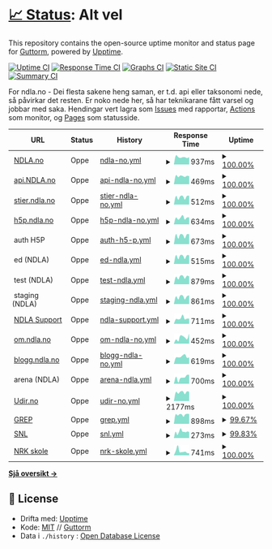 # [📈 Status](https://ghveem.github.io/oppetid/): <!--live status--> **Alt vel**

This repository contains the open-source uptime monitor and status page for [Guttorm](https://ndla.no), powered by [Upptime](https://github.com/upptime/upptime).

[![Uptime CI](https://github.com/ghveem/oppetid/workflows/Uptime%20CI/badge.svg)](https://github.com/ghveem/oppetid/actions?query=workflow%3A%22Uptime+CI%22)
[![Response Time CI](https://github.com/ghveem/oppetid/workflows/Response%20Time%20CI/badge.svg)](https://github.com/ghveem/oppetid/actions?query=workflow%3A%22Response+Time+CI%22)
[![Graphs CI](https://github.com/ghveem/oppetid/workflows/Graphs%20CI/badge.svg)](https://github.com/ghveem/oppetid/actions?query=workflow%3A%22Graphs+CI%22)
[![Static Site CI](https://github.com/ghveem/oppetid/workflows/Static%20Site%20CI/badge.svg)](https://github.com/ghveem/oppetid/actions?query=workflow%3A%22Static+Site+CI%22)
[![Summary CI](https://github.com/ghveem/oppetid/workflows/Summary%20CI/badge.svg)](https://github.com/ghveem/oppetid/actions?query=workflow%3A%22Summary+CI%22)

For ndla.no - Dei flesta sakene heng saman, er t.d. api eller taksonomi nede, så påvirkar det resten. Er noko nede her, så har teknikarane fått varsel og jobbar med saka.
Hendingar vert lagra som [Issues](https://github.com/ghveem/oppetid/issues) med rapportar, [Actions](https://github.com/ghveem/oppetid/actions) som monitor, og [Pages](https://ghveem.github.io/oppetid/) som statusside.

<!--start: status pages-->
<!-- This summary is generated by Upptime (https://github.com/upptime/upptime) -->
<!-- Do not edit this manually, your changes will be overwritten -->
<!-- prettier-ignore -->
| URL | Status | History | Response Time | Uptime |
| --- | ------ | ------- | ------------- | ------ |
| <img alt="" src="https://ndla.no/static/ndla-favicon.png" height="13"> [NDLA.no](https://ndla.no) | Oppe | [ndla-no.yml](https://github.com/ghveem/oppetid/commits/HEAD/history/ndla-no.yml) | <details><summary><img alt="Response time graph" src="./graphs/ndla-no/response-time-week.png" height="20"> 937ms</summary><br><a href="https://ghveem.github.io/oppetid/history/ndla-no"><img alt="Response time 877" src="https://img.shields.io/endpoint?url=https%3A%2F%2Fraw.githubusercontent.com%2Fghveem%2Foppetid%2FHEAD%2Fapi%2Fndla-no%2Fresponse-time.json"></a><br><a href="https://ghveem.github.io/oppetid/history/ndla-no"><img alt="24-hour response time 880" src="https://img.shields.io/endpoint?url=https%3A%2F%2Fraw.githubusercontent.com%2Fghveem%2Foppetid%2FHEAD%2Fapi%2Fndla-no%2Fresponse-time-day.json"></a><br><a href="https://ghveem.github.io/oppetid/history/ndla-no"><img alt="7-day response time 937" src="https://img.shields.io/endpoint?url=https%3A%2F%2Fraw.githubusercontent.com%2Fghveem%2Foppetid%2FHEAD%2Fapi%2Fndla-no%2Fresponse-time-week.json"></a><br><a href="https://ghveem.github.io/oppetid/history/ndla-no"><img alt="30-day response time 877" src="https://img.shields.io/endpoint?url=https%3A%2F%2Fraw.githubusercontent.com%2Fghveem%2Foppetid%2FHEAD%2Fapi%2Fndla-no%2Fresponse-time-month.json"></a><br><a href="https://ghveem.github.io/oppetid/history/ndla-no"><img alt="1-year response time 877" src="https://img.shields.io/endpoint?url=https%3A%2F%2Fraw.githubusercontent.com%2Fghveem%2Foppetid%2FHEAD%2Fapi%2Fndla-no%2Fresponse-time-year.json"></a></details> | <details><summary><a href="https://ghveem.github.io/oppetid/history/ndla-no">100.00%</a></summary><a href="https://ghveem.github.io/oppetid/history/ndla-no"><img alt="All-time uptime 100.00%" src="https://img.shields.io/endpoint?url=https%3A%2F%2Fraw.githubusercontent.com%2Fghveem%2Foppetid%2FHEAD%2Fapi%2Fndla-no%2Fuptime.json"></a><br><a href="https://ghveem.github.io/oppetid/history/ndla-no"><img alt="24-hour uptime 100.00%" src="https://img.shields.io/endpoint?url=https%3A%2F%2Fraw.githubusercontent.com%2Fghveem%2Foppetid%2FHEAD%2Fapi%2Fndla-no%2Fuptime-day.json"></a><br><a href="https://ghveem.github.io/oppetid/history/ndla-no"><img alt="7-day uptime 100.00%" src="https://img.shields.io/endpoint?url=https%3A%2F%2Fraw.githubusercontent.com%2Fghveem%2Foppetid%2FHEAD%2Fapi%2Fndla-no%2Fuptime-week.json"></a><br><a href="https://ghveem.github.io/oppetid/history/ndla-no"><img alt="30-day uptime 100.00%" src="https://img.shields.io/endpoint?url=https%3A%2F%2Fraw.githubusercontent.com%2Fghveem%2Foppetid%2FHEAD%2Fapi%2Fndla-no%2Fuptime-month.json"></a><br><a href="https://ghveem.github.io/oppetid/history/ndla-no"><img alt="1-year uptime 100.00%" src="https://img.shields.io/endpoint?url=https%3A%2F%2Fraw.githubusercontent.com%2Fghveem%2Foppetid%2FHEAD%2Fapi%2Fndla-no%2Fuptime-year.json"></a></details>
| <img alt="" src="https://ndla.no/static/ndla-favicon.png" height="13"> [api.NDLA.no](https://api.ndla.no) | Oppe | [api-ndla-no.yml](https://github.com/ghveem/oppetid/commits/HEAD/history/api-ndla-no.yml) | <details><summary><img alt="Response time graph" src="./graphs/api-ndla-no/response-time-week.png" height="20"> 469ms</summary><br><a href="https://ghveem.github.io/oppetid/history/api-ndla-no"><img alt="Response time 490" src="https://img.shields.io/endpoint?url=https%3A%2F%2Fraw.githubusercontent.com%2Fghveem%2Foppetid%2FHEAD%2Fapi%2Fapi-ndla-no%2Fresponse-time.json"></a><br><a href="https://ghveem.github.io/oppetid/history/api-ndla-no"><img alt="24-hour response time 486" src="https://img.shields.io/endpoint?url=https%3A%2F%2Fraw.githubusercontent.com%2Fghveem%2Foppetid%2FHEAD%2Fapi%2Fapi-ndla-no%2Fresponse-time-day.json"></a><br><a href="https://ghveem.github.io/oppetid/history/api-ndla-no"><img alt="7-day response time 469" src="https://img.shields.io/endpoint?url=https%3A%2F%2Fraw.githubusercontent.com%2Fghveem%2Foppetid%2FHEAD%2Fapi%2Fapi-ndla-no%2Fresponse-time-week.json"></a><br><a href="https://ghveem.github.io/oppetid/history/api-ndla-no"><img alt="30-day response time 490" src="https://img.shields.io/endpoint?url=https%3A%2F%2Fraw.githubusercontent.com%2Fghveem%2Foppetid%2FHEAD%2Fapi%2Fapi-ndla-no%2Fresponse-time-month.json"></a><br><a href="https://ghveem.github.io/oppetid/history/api-ndla-no"><img alt="1-year response time 490" src="https://img.shields.io/endpoint?url=https%3A%2F%2Fraw.githubusercontent.com%2Fghveem%2Foppetid%2FHEAD%2Fapi%2Fapi-ndla-no%2Fresponse-time-year.json"></a></details> | <details><summary><a href="https://ghveem.github.io/oppetid/history/api-ndla-no">100.00%</a></summary><a href="https://ghveem.github.io/oppetid/history/api-ndla-no"><img alt="All-time uptime 100.00%" src="https://img.shields.io/endpoint?url=https%3A%2F%2Fraw.githubusercontent.com%2Fghveem%2Foppetid%2FHEAD%2Fapi%2Fapi-ndla-no%2Fuptime.json"></a><br><a href="https://ghveem.github.io/oppetid/history/api-ndla-no"><img alt="24-hour uptime 100.00%" src="https://img.shields.io/endpoint?url=https%3A%2F%2Fraw.githubusercontent.com%2Fghveem%2Foppetid%2FHEAD%2Fapi%2Fapi-ndla-no%2Fuptime-day.json"></a><br><a href="https://ghveem.github.io/oppetid/history/api-ndla-no"><img alt="7-day uptime 100.00%" src="https://img.shields.io/endpoint?url=https%3A%2F%2Fraw.githubusercontent.com%2Fghveem%2Foppetid%2FHEAD%2Fapi%2Fapi-ndla-no%2Fuptime-week.json"></a><br><a href="https://ghveem.github.io/oppetid/history/api-ndla-no"><img alt="30-day uptime 100.00%" src="https://img.shields.io/endpoint?url=https%3A%2F%2Fraw.githubusercontent.com%2Fghveem%2Foppetid%2FHEAD%2Fapi%2Fapi-ndla-no%2Fuptime-month.json"></a><br><a href="https://ghveem.github.io/oppetid/history/api-ndla-no"><img alt="1-year uptime 100.00%" src="https://img.shields.io/endpoint?url=https%3A%2F%2Fraw.githubusercontent.com%2Fghveem%2Foppetid%2FHEAD%2Fapi%2Fapi-ndla-no%2Fuptime-year.json"></a></details>
| <img alt="" src="https://ndla.no/static/ndla-favicon.png" height="13"> [stier.ndla.no](https://stier.ndla.no) | Oppe | [stier-ndla-no.yml](https://github.com/ghveem/oppetid/commits/HEAD/history/stier-ndla-no.yml) | <details><summary><img alt="Response time graph" src="./graphs/stier-ndla-no/response-time-week.png" height="20"> 512ms</summary><br><a href="https://ghveem.github.io/oppetid/history/stier-ndla-no"><img alt="Response time 535" src="https://img.shields.io/endpoint?url=https%3A%2F%2Fraw.githubusercontent.com%2Fghveem%2Foppetid%2FHEAD%2Fapi%2Fstier-ndla-no%2Fresponse-time.json"></a><br><a href="https://ghveem.github.io/oppetid/history/stier-ndla-no"><img alt="24-hour response time 571" src="https://img.shields.io/endpoint?url=https%3A%2F%2Fraw.githubusercontent.com%2Fghveem%2Foppetid%2FHEAD%2Fapi%2Fstier-ndla-no%2Fresponse-time-day.json"></a><br><a href="https://ghveem.github.io/oppetid/history/stier-ndla-no"><img alt="7-day response time 512" src="https://img.shields.io/endpoint?url=https%3A%2F%2Fraw.githubusercontent.com%2Fghveem%2Foppetid%2FHEAD%2Fapi%2Fstier-ndla-no%2Fresponse-time-week.json"></a><br><a href="https://ghveem.github.io/oppetid/history/stier-ndla-no"><img alt="30-day response time 535" src="https://img.shields.io/endpoint?url=https%3A%2F%2Fraw.githubusercontent.com%2Fghveem%2Foppetid%2FHEAD%2Fapi%2Fstier-ndla-no%2Fresponse-time-month.json"></a><br><a href="https://ghveem.github.io/oppetid/history/stier-ndla-no"><img alt="1-year response time 535" src="https://img.shields.io/endpoint?url=https%3A%2F%2Fraw.githubusercontent.com%2Fghveem%2Foppetid%2FHEAD%2Fapi%2Fstier-ndla-no%2Fresponse-time-year.json"></a></details> | <details><summary><a href="https://ghveem.github.io/oppetid/history/stier-ndla-no">100.00%</a></summary><a href="https://ghveem.github.io/oppetid/history/stier-ndla-no"><img alt="All-time uptime 100.00%" src="https://img.shields.io/endpoint?url=https%3A%2F%2Fraw.githubusercontent.com%2Fghveem%2Foppetid%2FHEAD%2Fapi%2Fstier-ndla-no%2Fuptime.json"></a><br><a href="https://ghveem.github.io/oppetid/history/stier-ndla-no"><img alt="24-hour uptime 100.00%" src="https://img.shields.io/endpoint?url=https%3A%2F%2Fraw.githubusercontent.com%2Fghveem%2Foppetid%2FHEAD%2Fapi%2Fstier-ndla-no%2Fuptime-day.json"></a><br><a href="https://ghveem.github.io/oppetid/history/stier-ndla-no"><img alt="7-day uptime 100.00%" src="https://img.shields.io/endpoint?url=https%3A%2F%2Fraw.githubusercontent.com%2Fghveem%2Foppetid%2FHEAD%2Fapi%2Fstier-ndla-no%2Fuptime-week.json"></a><br><a href="https://ghveem.github.io/oppetid/history/stier-ndla-no"><img alt="30-day uptime 100.00%" src="https://img.shields.io/endpoint?url=https%3A%2F%2Fraw.githubusercontent.com%2Fghveem%2Foppetid%2FHEAD%2Fapi%2Fstier-ndla-no%2Fuptime-month.json"></a><br><a href="https://ghveem.github.io/oppetid/history/stier-ndla-no"><img alt="1-year uptime 100.00%" src="https://img.shields.io/endpoint?url=https%3A%2F%2Fraw.githubusercontent.com%2Fghveem%2Foppetid%2FHEAD%2Fapi%2Fstier-ndla-no%2Fuptime-year.json"></a></details>
| <img alt="" src="https://h5p.org/sites/all/themes/professional_themec/favicon.ico" height="13"> [h5p.ndla.no](https://ca.h5p.ndla.no/h5p) | Oppe | [h5p-ndla-no.yml](https://github.com/ghveem/oppetid/commits/HEAD/history/h5p-ndla-no.yml) | <details><summary><img alt="Response time graph" src="./graphs/h5p-ndla-no/response-time-week.png" height="20"> 634ms</summary><br><a href="https://ghveem.github.io/oppetid/history/h5p-ndla-no"><img alt="Response time 604" src="https://img.shields.io/endpoint?url=https%3A%2F%2Fraw.githubusercontent.com%2Fghveem%2Foppetid%2FHEAD%2Fapi%2Fh5p-ndla-no%2Fresponse-time.json"></a><br><a href="https://ghveem.github.io/oppetid/history/h5p-ndla-no"><img alt="24-hour response time 645" src="https://img.shields.io/endpoint?url=https%3A%2F%2Fraw.githubusercontent.com%2Fghveem%2Foppetid%2FHEAD%2Fapi%2Fh5p-ndla-no%2Fresponse-time-day.json"></a><br><a href="https://ghveem.github.io/oppetid/history/h5p-ndla-no"><img alt="7-day response time 634" src="https://img.shields.io/endpoint?url=https%3A%2F%2Fraw.githubusercontent.com%2Fghveem%2Foppetid%2FHEAD%2Fapi%2Fh5p-ndla-no%2Fresponse-time-week.json"></a><br><a href="https://ghveem.github.io/oppetid/history/h5p-ndla-no"><img alt="30-day response time 604" src="https://img.shields.io/endpoint?url=https%3A%2F%2Fraw.githubusercontent.com%2Fghveem%2Foppetid%2FHEAD%2Fapi%2Fh5p-ndla-no%2Fresponse-time-month.json"></a><br><a href="https://ghveem.github.io/oppetid/history/h5p-ndla-no"><img alt="1-year response time 604" src="https://img.shields.io/endpoint?url=https%3A%2F%2Fraw.githubusercontent.com%2Fghveem%2Foppetid%2FHEAD%2Fapi%2Fh5p-ndla-no%2Fresponse-time-year.json"></a></details> | <details><summary><a href="https://ghveem.github.io/oppetid/history/h5p-ndla-no">100.00%</a></summary><a href="https://ghveem.github.io/oppetid/history/h5p-ndla-no"><img alt="All-time uptime 99.96%" src="https://img.shields.io/endpoint?url=https%3A%2F%2Fraw.githubusercontent.com%2Fghveem%2Foppetid%2FHEAD%2Fapi%2Fh5p-ndla-no%2Fuptime.json"></a><br><a href="https://ghveem.github.io/oppetid/history/h5p-ndla-no"><img alt="24-hour uptime 100.00%" src="https://img.shields.io/endpoint?url=https%3A%2F%2Fraw.githubusercontent.com%2Fghveem%2Foppetid%2FHEAD%2Fapi%2Fh5p-ndla-no%2Fuptime-day.json"></a><br><a href="https://ghveem.github.io/oppetid/history/h5p-ndla-no"><img alt="7-day uptime 100.00%" src="https://img.shields.io/endpoint?url=https%3A%2F%2Fraw.githubusercontent.com%2Fghveem%2Foppetid%2FHEAD%2Fapi%2Fh5p-ndla-no%2Fuptime-week.json"></a><br><a href="https://ghveem.github.io/oppetid/history/h5p-ndla-no"><img alt="30-day uptime 99.96%" src="https://img.shields.io/endpoint?url=https%3A%2F%2Fraw.githubusercontent.com%2Fghveem%2Foppetid%2FHEAD%2Fapi%2Fh5p-ndla-no%2Fuptime-month.json"></a><br><a href="https://ghveem.github.io/oppetid/history/h5p-ndla-no"><img alt="1-year uptime 99.96%" src="https://img.shields.io/endpoint?url=https%3A%2F%2Fraw.githubusercontent.com%2Fghveem%2Foppetid%2FHEAD%2Fapi%2Fh5p-ndla-no%2Fuptime-year.json"></a></details>
| <img alt="" src="https://h5p.org/sites/all/themes/professional_themec/favicon.ico" height="13"> auth H5P | Oppe | [auth-h5-p.yml](https://github.com/ghveem/oppetid/commits/HEAD/history/auth-h5-p.yml) | <details><summary><img alt="Response time graph" src="./graphs/auth-h5-p/response-time-week.png" height="20"> 673ms</summary><br><a href="https://ghveem.github.io/oppetid/history/auth-h5-p"><img alt="Response time 653" src="https://img.shields.io/endpoint?url=https%3A%2F%2Fraw.githubusercontent.com%2Fghveem%2Foppetid%2FHEAD%2Fapi%2Fauth-h5-p%2Fresponse-time.json"></a><br><a href="https://ghveem.github.io/oppetid/history/auth-h5-p"><img alt="24-hour response time 754" src="https://img.shields.io/endpoint?url=https%3A%2F%2Fraw.githubusercontent.com%2Fghveem%2Foppetid%2FHEAD%2Fapi%2Fauth-h5-p%2Fresponse-time-day.json"></a><br><a href="https://ghveem.github.io/oppetid/history/auth-h5-p"><img alt="7-day response time 673" src="https://img.shields.io/endpoint?url=https%3A%2F%2Fraw.githubusercontent.com%2Fghveem%2Foppetid%2FHEAD%2Fapi%2Fauth-h5-p%2Fresponse-time-week.json"></a><br><a href="https://ghveem.github.io/oppetid/history/auth-h5-p"><img alt="30-day response time 653" src="https://img.shields.io/endpoint?url=https%3A%2F%2Fraw.githubusercontent.com%2Fghveem%2Foppetid%2FHEAD%2Fapi%2Fauth-h5-p%2Fresponse-time-month.json"></a><br><a href="https://ghveem.github.io/oppetid/history/auth-h5-p"><img alt="1-year response time 653" src="https://img.shields.io/endpoint?url=https%3A%2F%2Fraw.githubusercontent.com%2Fghveem%2Foppetid%2FHEAD%2Fapi%2Fauth-h5-p%2Fresponse-time-year.json"></a></details> | <details><summary><a href="https://ghveem.github.io/oppetid/history/auth-h5-p">100.00%</a></summary><a href="https://ghveem.github.io/oppetid/history/auth-h5-p"><img alt="All-time uptime 100.00%" src="https://img.shields.io/endpoint?url=https%3A%2F%2Fraw.githubusercontent.com%2Fghveem%2Foppetid%2FHEAD%2Fapi%2Fauth-h5-p%2Fuptime.json"></a><br><a href="https://ghveem.github.io/oppetid/history/auth-h5-p"><img alt="24-hour uptime 100.00%" src="https://img.shields.io/endpoint?url=https%3A%2F%2Fraw.githubusercontent.com%2Fghveem%2Foppetid%2FHEAD%2Fapi%2Fauth-h5-p%2Fuptime-day.json"></a><br><a href="https://ghveem.github.io/oppetid/history/auth-h5-p"><img alt="7-day uptime 100.00%" src="https://img.shields.io/endpoint?url=https%3A%2F%2Fraw.githubusercontent.com%2Fghveem%2Foppetid%2FHEAD%2Fapi%2Fauth-h5-p%2Fuptime-week.json"></a><br><a href="https://ghveem.github.io/oppetid/history/auth-h5-p"><img alt="30-day uptime 100.00%" src="https://img.shields.io/endpoint?url=https%3A%2F%2Fraw.githubusercontent.com%2Fghveem%2Foppetid%2FHEAD%2Fapi%2Fauth-h5-p%2Fuptime-month.json"></a><br><a href="https://ghveem.github.io/oppetid/history/auth-h5-p"><img alt="1-year uptime 100.00%" src="https://img.shields.io/endpoint?url=https%3A%2F%2Fraw.githubusercontent.com%2Fghveem%2Foppetid%2FHEAD%2Fapi%2Fauth-h5-p%2Fuptime-year.json"></a></details>
| <img alt="" src="https://ndla.no/static/ndla-favicon.png" height="13"> ed (NDLA) | Oppe | [ed-ndla.yml](https://github.com/ghveem/oppetid/commits/HEAD/history/ed-ndla.yml) | <details><summary><img alt="Response time graph" src="./graphs/ed-ndla/response-time-week.png" height="20"> 515ms</summary><br><a href="https://ghveem.github.io/oppetid/history/ed-ndla"><img alt="Response time 524" src="https://img.shields.io/endpoint?url=https%3A%2F%2Fraw.githubusercontent.com%2Fghveem%2Foppetid%2FHEAD%2Fapi%2Fed-ndla%2Fresponse-time.json"></a><br><a href="https://ghveem.github.io/oppetid/history/ed-ndla"><img alt="24-hour response time 572" src="https://img.shields.io/endpoint?url=https%3A%2F%2Fraw.githubusercontent.com%2Fghveem%2Foppetid%2FHEAD%2Fapi%2Fed-ndla%2Fresponse-time-day.json"></a><br><a href="https://ghveem.github.io/oppetid/history/ed-ndla"><img alt="7-day response time 515" src="https://img.shields.io/endpoint?url=https%3A%2F%2Fraw.githubusercontent.com%2Fghveem%2Foppetid%2FHEAD%2Fapi%2Fed-ndla%2Fresponse-time-week.json"></a><br><a href="https://ghveem.github.io/oppetid/history/ed-ndla"><img alt="30-day response time 524" src="https://img.shields.io/endpoint?url=https%3A%2F%2Fraw.githubusercontent.com%2Fghveem%2Foppetid%2FHEAD%2Fapi%2Fed-ndla%2Fresponse-time-month.json"></a><br><a href="https://ghveem.github.io/oppetid/history/ed-ndla"><img alt="1-year response time 524" src="https://img.shields.io/endpoint?url=https%3A%2F%2Fraw.githubusercontent.com%2Fghveem%2Foppetid%2FHEAD%2Fapi%2Fed-ndla%2Fresponse-time-year.json"></a></details> | <details><summary><a href="https://ghveem.github.io/oppetid/history/ed-ndla">100.00%</a></summary><a href="https://ghveem.github.io/oppetid/history/ed-ndla"><img alt="All-time uptime 100.00%" src="https://img.shields.io/endpoint?url=https%3A%2F%2Fraw.githubusercontent.com%2Fghveem%2Foppetid%2FHEAD%2Fapi%2Fed-ndla%2Fuptime.json"></a><br><a href="https://ghveem.github.io/oppetid/history/ed-ndla"><img alt="24-hour uptime 100.00%" src="https://img.shields.io/endpoint?url=https%3A%2F%2Fraw.githubusercontent.com%2Fghveem%2Foppetid%2FHEAD%2Fapi%2Fed-ndla%2Fuptime-day.json"></a><br><a href="https://ghveem.github.io/oppetid/history/ed-ndla"><img alt="7-day uptime 100.00%" src="https://img.shields.io/endpoint?url=https%3A%2F%2Fraw.githubusercontent.com%2Fghveem%2Foppetid%2FHEAD%2Fapi%2Fed-ndla%2Fuptime-week.json"></a><br><a href="https://ghveem.github.io/oppetid/history/ed-ndla"><img alt="30-day uptime 100.00%" src="https://img.shields.io/endpoint?url=https%3A%2F%2Fraw.githubusercontent.com%2Fghveem%2Foppetid%2FHEAD%2Fapi%2Fed-ndla%2Fuptime-month.json"></a><br><a href="https://ghveem.github.io/oppetid/history/ed-ndla"><img alt="1-year uptime 100.00%" src="https://img.shields.io/endpoint?url=https%3A%2F%2Fraw.githubusercontent.com%2Fghveem%2Foppetid%2FHEAD%2Fapi%2Fed-ndla%2Fuptime-year.json"></a></details>
| <img alt="" src="https://ndla.no/static/ndla-favicon.png" height="13"> test (NDLA) | Oppe | [test-ndla.yml](https://github.com/ghveem/oppetid/commits/HEAD/history/test-ndla.yml) | <details><summary><img alt="Response time graph" src="./graphs/test-ndla/response-time-week.png" height="20"> 879ms</summary><br><a href="https://ghveem.github.io/oppetid/history/test-ndla"><img alt="Response time 833" src="https://img.shields.io/endpoint?url=https%3A%2F%2Fraw.githubusercontent.com%2Fghveem%2Foppetid%2FHEAD%2Fapi%2Ftest-ndla%2Fresponse-time.json"></a><br><a href="https://ghveem.github.io/oppetid/history/test-ndla"><img alt="24-hour response time 1013" src="https://img.shields.io/endpoint?url=https%3A%2F%2Fraw.githubusercontent.com%2Fghveem%2Foppetid%2FHEAD%2Fapi%2Ftest-ndla%2Fresponse-time-day.json"></a><br><a href="https://ghveem.github.io/oppetid/history/test-ndla"><img alt="7-day response time 879" src="https://img.shields.io/endpoint?url=https%3A%2F%2Fraw.githubusercontent.com%2Fghveem%2Foppetid%2FHEAD%2Fapi%2Ftest-ndla%2Fresponse-time-week.json"></a><br><a href="https://ghveem.github.io/oppetid/history/test-ndla"><img alt="30-day response time 833" src="https://img.shields.io/endpoint?url=https%3A%2F%2Fraw.githubusercontent.com%2Fghveem%2Foppetid%2FHEAD%2Fapi%2Ftest-ndla%2Fresponse-time-month.json"></a><br><a href="https://ghveem.github.io/oppetid/history/test-ndla"><img alt="1-year response time 833" src="https://img.shields.io/endpoint?url=https%3A%2F%2Fraw.githubusercontent.com%2Fghveem%2Foppetid%2FHEAD%2Fapi%2Ftest-ndla%2Fresponse-time-year.json"></a></details> | <details><summary><a href="https://ghveem.github.io/oppetid/history/test-ndla">100.00%</a></summary><a href="https://ghveem.github.io/oppetid/history/test-ndla"><img alt="All-time uptime 100.00%" src="https://img.shields.io/endpoint?url=https%3A%2F%2Fraw.githubusercontent.com%2Fghveem%2Foppetid%2FHEAD%2Fapi%2Ftest-ndla%2Fuptime.json"></a><br><a href="https://ghveem.github.io/oppetid/history/test-ndla"><img alt="24-hour uptime 100.00%" src="https://img.shields.io/endpoint?url=https%3A%2F%2Fraw.githubusercontent.com%2Fghveem%2Foppetid%2FHEAD%2Fapi%2Ftest-ndla%2Fuptime-day.json"></a><br><a href="https://ghveem.github.io/oppetid/history/test-ndla"><img alt="7-day uptime 100.00%" src="https://img.shields.io/endpoint?url=https%3A%2F%2Fraw.githubusercontent.com%2Fghveem%2Foppetid%2FHEAD%2Fapi%2Ftest-ndla%2Fuptime-week.json"></a><br><a href="https://ghveem.github.io/oppetid/history/test-ndla"><img alt="30-day uptime 100.00%" src="https://img.shields.io/endpoint?url=https%3A%2F%2Fraw.githubusercontent.com%2Fghveem%2Foppetid%2FHEAD%2Fapi%2Ftest-ndla%2Fuptime-month.json"></a><br><a href="https://ghveem.github.io/oppetid/history/test-ndla"><img alt="1-year uptime 100.00%" src="https://img.shields.io/endpoint?url=https%3A%2F%2Fraw.githubusercontent.com%2Fghveem%2Foppetid%2FHEAD%2Fapi%2Ftest-ndla%2Fuptime-year.json"></a></details>
| <img alt="" src="https://ndla.no/static/ndla-favicon.png" height="13"> staging (NDLA) | Oppe | [staging-ndla.yml](https://github.com/ghveem/oppetid/commits/HEAD/history/staging-ndla.yml) | <details><summary><img alt="Response time graph" src="./graphs/staging-ndla/response-time-week.png" height="20"> 861ms</summary><br><a href="https://ghveem.github.io/oppetid/history/staging-ndla"><img alt="Response time 813" src="https://img.shields.io/endpoint?url=https%3A%2F%2Fraw.githubusercontent.com%2Fghveem%2Foppetid%2FHEAD%2Fapi%2Fstaging-ndla%2Fresponse-time.json"></a><br><a href="https://ghveem.github.io/oppetid/history/staging-ndla"><img alt="24-hour response time 1011" src="https://img.shields.io/endpoint?url=https%3A%2F%2Fraw.githubusercontent.com%2Fghveem%2Foppetid%2FHEAD%2Fapi%2Fstaging-ndla%2Fresponse-time-day.json"></a><br><a href="https://ghveem.github.io/oppetid/history/staging-ndla"><img alt="7-day response time 861" src="https://img.shields.io/endpoint?url=https%3A%2F%2Fraw.githubusercontent.com%2Fghveem%2Foppetid%2FHEAD%2Fapi%2Fstaging-ndla%2Fresponse-time-week.json"></a><br><a href="https://ghveem.github.io/oppetid/history/staging-ndla"><img alt="30-day response time 813" src="https://img.shields.io/endpoint?url=https%3A%2F%2Fraw.githubusercontent.com%2Fghveem%2Foppetid%2FHEAD%2Fapi%2Fstaging-ndla%2Fresponse-time-month.json"></a><br><a href="https://ghveem.github.io/oppetid/history/staging-ndla"><img alt="1-year response time 813" src="https://img.shields.io/endpoint?url=https%3A%2F%2Fraw.githubusercontent.com%2Fghveem%2Foppetid%2FHEAD%2Fapi%2Fstaging-ndla%2Fresponse-time-year.json"></a></details> | <details><summary><a href="https://ghveem.github.io/oppetid/history/staging-ndla">100.00%</a></summary><a href="https://ghveem.github.io/oppetid/history/staging-ndla"><img alt="All-time uptime 100.00%" src="https://img.shields.io/endpoint?url=https%3A%2F%2Fraw.githubusercontent.com%2Fghveem%2Foppetid%2FHEAD%2Fapi%2Fstaging-ndla%2Fuptime.json"></a><br><a href="https://ghveem.github.io/oppetid/history/staging-ndla"><img alt="24-hour uptime 100.00%" src="https://img.shields.io/endpoint?url=https%3A%2F%2Fraw.githubusercontent.com%2Fghveem%2Foppetid%2FHEAD%2Fapi%2Fstaging-ndla%2Fuptime-day.json"></a><br><a href="https://ghveem.github.io/oppetid/history/staging-ndla"><img alt="7-day uptime 100.00%" src="https://img.shields.io/endpoint?url=https%3A%2F%2Fraw.githubusercontent.com%2Fghveem%2Foppetid%2FHEAD%2Fapi%2Fstaging-ndla%2Fuptime-week.json"></a><br><a href="https://ghveem.github.io/oppetid/history/staging-ndla"><img alt="30-day uptime 100.00%" src="https://img.shields.io/endpoint?url=https%3A%2F%2Fraw.githubusercontent.com%2Fghveem%2Foppetid%2FHEAD%2Fapi%2Fstaging-ndla%2Fuptime-month.json"></a><br><a href="https://ghveem.github.io/oppetid/history/staging-ndla"><img alt="1-year uptime 100.00%" src="https://img.shields.io/endpoint?url=https%3A%2F%2Fraw.githubusercontent.com%2Fghveem%2Foppetid%2FHEAD%2Fapi%2Fstaging-ndla%2Fuptime-year.json"></a></details>
| <img alt="" src="https://ndla.no/static/ndla-favicon.png" height="13"> [NDLA Support](https://ndla.zendesk.com/) | Oppe | [ndla-support.yml](https://github.com/ghveem/oppetid/commits/HEAD/history/ndla-support.yml) | <details><summary><img alt="Response time graph" src="./graphs/ndla-support/response-time-week.png" height="20"> 711ms</summary><br><a href="https://ghveem.github.io/oppetid/history/ndla-support"><img alt="Response time 730" src="https://img.shields.io/endpoint?url=https%3A%2F%2Fraw.githubusercontent.com%2Fghveem%2Foppetid%2FHEAD%2Fapi%2Fndla-support%2Fresponse-time.json"></a><br><a href="https://ghveem.github.io/oppetid/history/ndla-support"><img alt="24-hour response time 1091" src="https://img.shields.io/endpoint?url=https%3A%2F%2Fraw.githubusercontent.com%2Fghveem%2Foppetid%2FHEAD%2Fapi%2Fndla-support%2Fresponse-time-day.json"></a><br><a href="https://ghveem.github.io/oppetid/history/ndla-support"><img alt="7-day response time 711" src="https://img.shields.io/endpoint?url=https%3A%2F%2Fraw.githubusercontent.com%2Fghveem%2Foppetid%2FHEAD%2Fapi%2Fndla-support%2Fresponse-time-week.json"></a><br><a href="https://ghveem.github.io/oppetid/history/ndla-support"><img alt="30-day response time 730" src="https://img.shields.io/endpoint?url=https%3A%2F%2Fraw.githubusercontent.com%2Fghveem%2Foppetid%2FHEAD%2Fapi%2Fndla-support%2Fresponse-time-month.json"></a><br><a href="https://ghveem.github.io/oppetid/history/ndla-support"><img alt="1-year response time 730" src="https://img.shields.io/endpoint?url=https%3A%2F%2Fraw.githubusercontent.com%2Fghveem%2Foppetid%2FHEAD%2Fapi%2Fndla-support%2Fresponse-time-year.json"></a></details> | <details><summary><a href="https://ghveem.github.io/oppetid/history/ndla-support">100.00%</a></summary><a href="https://ghveem.github.io/oppetid/history/ndla-support"><img alt="All-time uptime 99.51%" src="https://img.shields.io/endpoint?url=https%3A%2F%2Fraw.githubusercontent.com%2Fghveem%2Foppetid%2FHEAD%2Fapi%2Fndla-support%2Fuptime.json"></a><br><a href="https://ghveem.github.io/oppetid/history/ndla-support"><img alt="24-hour uptime 100.00%" src="https://img.shields.io/endpoint?url=https%3A%2F%2Fraw.githubusercontent.com%2Fghveem%2Foppetid%2FHEAD%2Fapi%2Fndla-support%2Fuptime-day.json"></a><br><a href="https://ghveem.github.io/oppetid/history/ndla-support"><img alt="7-day uptime 100.00%" src="https://img.shields.io/endpoint?url=https%3A%2F%2Fraw.githubusercontent.com%2Fghveem%2Foppetid%2FHEAD%2Fapi%2Fndla-support%2Fuptime-week.json"></a><br><a href="https://ghveem.github.io/oppetid/history/ndla-support"><img alt="30-day uptime 99.51%" src="https://img.shields.io/endpoint?url=https%3A%2F%2Fraw.githubusercontent.com%2Fghveem%2Foppetid%2FHEAD%2Fapi%2Fndla-support%2Fuptime-month.json"></a><br><a href="https://ghveem.github.io/oppetid/history/ndla-support"><img alt="1-year uptime 99.51%" src="https://img.shields.io/endpoint?url=https%3A%2F%2Fraw.githubusercontent.com%2Fghveem%2Foppetid%2FHEAD%2Fapi%2Fndla-support%2Fuptime-year.json"></a></details>
| <img alt="" src="https://ndla.no/static/ndla-favicon.png" height="13"> [om.ndla.no](https://om.ndla.no) | Oppe | [om-ndla-no.yml](https://github.com/ghveem/oppetid/commits/HEAD/history/om-ndla-no.yml) | <details><summary><img alt="Response time graph" src="./graphs/om-ndla-no/response-time-week.png" height="20"> 452ms</summary><br><a href="https://ghveem.github.io/oppetid/history/om-ndla-no"><img alt="Response time 461" src="https://img.shields.io/endpoint?url=https%3A%2F%2Fraw.githubusercontent.com%2Fghveem%2Foppetid%2FHEAD%2Fapi%2Fom-ndla-no%2Fresponse-time.json"></a><br><a href="https://ghveem.github.io/oppetid/history/om-ndla-no"><img alt="24-hour response time 565" src="https://img.shields.io/endpoint?url=https%3A%2F%2Fraw.githubusercontent.com%2Fghveem%2Foppetid%2FHEAD%2Fapi%2Fom-ndla-no%2Fresponse-time-day.json"></a><br><a href="https://ghveem.github.io/oppetid/history/om-ndla-no"><img alt="7-day response time 452" src="https://img.shields.io/endpoint?url=https%3A%2F%2Fraw.githubusercontent.com%2Fghveem%2Foppetid%2FHEAD%2Fapi%2Fom-ndla-no%2Fresponse-time-week.json"></a><br><a href="https://ghveem.github.io/oppetid/history/om-ndla-no"><img alt="30-day response time 461" src="https://img.shields.io/endpoint?url=https%3A%2F%2Fraw.githubusercontent.com%2Fghveem%2Foppetid%2FHEAD%2Fapi%2Fom-ndla-no%2Fresponse-time-month.json"></a><br><a href="https://ghveem.github.io/oppetid/history/om-ndla-no"><img alt="1-year response time 461" src="https://img.shields.io/endpoint?url=https%3A%2F%2Fraw.githubusercontent.com%2Fghveem%2Foppetid%2FHEAD%2Fapi%2Fom-ndla-no%2Fresponse-time-year.json"></a></details> | <details><summary><a href="https://ghveem.github.io/oppetid/history/om-ndla-no">100.00%</a></summary><a href="https://ghveem.github.io/oppetid/history/om-ndla-no"><img alt="All-time uptime 100.00%" src="https://img.shields.io/endpoint?url=https%3A%2F%2Fraw.githubusercontent.com%2Fghveem%2Foppetid%2FHEAD%2Fapi%2Fom-ndla-no%2Fuptime.json"></a><br><a href="https://ghveem.github.io/oppetid/history/om-ndla-no"><img alt="24-hour uptime 100.00%" src="https://img.shields.io/endpoint?url=https%3A%2F%2Fraw.githubusercontent.com%2Fghveem%2Foppetid%2FHEAD%2Fapi%2Fom-ndla-no%2Fuptime-day.json"></a><br><a href="https://ghveem.github.io/oppetid/history/om-ndla-no"><img alt="7-day uptime 100.00%" src="https://img.shields.io/endpoint?url=https%3A%2F%2Fraw.githubusercontent.com%2Fghveem%2Foppetid%2FHEAD%2Fapi%2Fom-ndla-no%2Fuptime-week.json"></a><br><a href="https://ghveem.github.io/oppetid/history/om-ndla-no"><img alt="30-day uptime 100.00%" src="https://img.shields.io/endpoint?url=https%3A%2F%2Fraw.githubusercontent.com%2Fghveem%2Foppetid%2FHEAD%2Fapi%2Fom-ndla-no%2Fuptime-month.json"></a><br><a href="https://ghveem.github.io/oppetid/history/om-ndla-no"><img alt="1-year uptime 100.00%" src="https://img.shields.io/endpoint?url=https%3A%2F%2Fraw.githubusercontent.com%2Fghveem%2Foppetid%2FHEAD%2Fapi%2Fom-ndla-no%2Fuptime-year.json"></a></details>
| <img alt="" src="https://ndla.no/static/ndla-favicon.png" height="13"> [blogg.ndla.no](https://blogg.ndla.no) | Oppe | [blogg-ndla-no.yml](https://github.com/ghveem/oppetid/commits/HEAD/history/blogg-ndla-no.yml) | <details><summary><img alt="Response time graph" src="./graphs/blogg-ndla-no/response-time-week.png" height="20"> 619ms</summary><br><a href="https://ghveem.github.io/oppetid/history/blogg-ndla-no"><img alt="Response time 602" src="https://img.shields.io/endpoint?url=https%3A%2F%2Fraw.githubusercontent.com%2Fghveem%2Foppetid%2FHEAD%2Fapi%2Fblogg-ndla-no%2Fresponse-time.json"></a><br><a href="https://ghveem.github.io/oppetid/history/blogg-ndla-no"><img alt="24-hour response time 475" src="https://img.shields.io/endpoint?url=https%3A%2F%2Fraw.githubusercontent.com%2Fghveem%2Foppetid%2FHEAD%2Fapi%2Fblogg-ndla-no%2Fresponse-time-day.json"></a><br><a href="https://ghveem.github.io/oppetid/history/blogg-ndla-no"><img alt="7-day response time 619" src="https://img.shields.io/endpoint?url=https%3A%2F%2Fraw.githubusercontent.com%2Fghveem%2Foppetid%2FHEAD%2Fapi%2Fblogg-ndla-no%2Fresponse-time-week.json"></a><br><a href="https://ghveem.github.io/oppetid/history/blogg-ndla-no"><img alt="30-day response time 602" src="https://img.shields.io/endpoint?url=https%3A%2F%2Fraw.githubusercontent.com%2Fghveem%2Foppetid%2FHEAD%2Fapi%2Fblogg-ndla-no%2Fresponse-time-month.json"></a><br><a href="https://ghveem.github.io/oppetid/history/blogg-ndla-no"><img alt="1-year response time 602" src="https://img.shields.io/endpoint?url=https%3A%2F%2Fraw.githubusercontent.com%2Fghveem%2Foppetid%2FHEAD%2Fapi%2Fblogg-ndla-no%2Fresponse-time-year.json"></a></details> | <details><summary><a href="https://ghveem.github.io/oppetid/history/blogg-ndla-no">100.00%</a></summary><a href="https://ghveem.github.io/oppetid/history/blogg-ndla-no"><img alt="All-time uptime 100.00%" src="https://img.shields.io/endpoint?url=https%3A%2F%2Fraw.githubusercontent.com%2Fghveem%2Foppetid%2FHEAD%2Fapi%2Fblogg-ndla-no%2Fuptime.json"></a><br><a href="https://ghveem.github.io/oppetid/history/blogg-ndla-no"><img alt="24-hour uptime 100.00%" src="https://img.shields.io/endpoint?url=https%3A%2F%2Fraw.githubusercontent.com%2Fghveem%2Foppetid%2FHEAD%2Fapi%2Fblogg-ndla-no%2Fuptime-day.json"></a><br><a href="https://ghveem.github.io/oppetid/history/blogg-ndla-no"><img alt="7-day uptime 100.00%" src="https://img.shields.io/endpoint?url=https%3A%2F%2Fraw.githubusercontent.com%2Fghveem%2Foppetid%2FHEAD%2Fapi%2Fblogg-ndla-no%2Fuptime-week.json"></a><br><a href="https://ghveem.github.io/oppetid/history/blogg-ndla-no"><img alt="30-day uptime 100.00%" src="https://img.shields.io/endpoint?url=https%3A%2F%2Fraw.githubusercontent.com%2Fghveem%2Foppetid%2FHEAD%2Fapi%2Fblogg-ndla-no%2Fuptime-month.json"></a><br><a href="https://ghveem.github.io/oppetid/history/blogg-ndla-no"><img alt="1-year uptime 100.00%" src="https://img.shields.io/endpoint?url=https%3A%2F%2Fraw.githubusercontent.com%2Fghveem%2Foppetid%2FHEAD%2Fapi%2Fblogg-ndla-no%2Fuptime-year.json"></a></details>
| <img alt="" src="https://ndla.no/static/ndla-favicon.png" height="13"> arena (NDLA) | Oppe | [arena-ndla.yml](https://github.com/ghveem/oppetid/commits/HEAD/history/arena-ndla.yml) | <details><summary><img alt="Response time graph" src="./graphs/arena-ndla/response-time-week.png" height="20"> 700ms</summary><br><a href="https://ghveem.github.io/oppetid/history/arena-ndla"><img alt="Response time 674" src="https://img.shields.io/endpoint?url=https%3A%2F%2Fraw.githubusercontent.com%2Fghveem%2Foppetid%2FHEAD%2Fapi%2Farena-ndla%2Fresponse-time.json"></a><br><a href="https://ghveem.github.io/oppetid/history/arena-ndla"><img alt="24-hour response time 628" src="https://img.shields.io/endpoint?url=https%3A%2F%2Fraw.githubusercontent.com%2Fghveem%2Foppetid%2FHEAD%2Fapi%2Farena-ndla%2Fresponse-time-day.json"></a><br><a href="https://ghveem.github.io/oppetid/history/arena-ndla"><img alt="7-day response time 700" src="https://img.shields.io/endpoint?url=https%3A%2F%2Fraw.githubusercontent.com%2Fghveem%2Foppetid%2FHEAD%2Fapi%2Farena-ndla%2Fresponse-time-week.json"></a><br><a href="https://ghveem.github.io/oppetid/history/arena-ndla"><img alt="30-day response time 674" src="https://img.shields.io/endpoint?url=https%3A%2F%2Fraw.githubusercontent.com%2Fghveem%2Foppetid%2FHEAD%2Fapi%2Farena-ndla%2Fresponse-time-month.json"></a><br><a href="https://ghveem.github.io/oppetid/history/arena-ndla"><img alt="1-year response time 674" src="https://img.shields.io/endpoint?url=https%3A%2F%2Fraw.githubusercontent.com%2Fghveem%2Foppetid%2FHEAD%2Fapi%2Farena-ndla%2Fresponse-time-year.json"></a></details> | <details><summary><a href="https://ghveem.github.io/oppetid/history/arena-ndla">100.00%</a></summary><a href="https://ghveem.github.io/oppetid/history/arena-ndla"><img alt="All-time uptime 100.00%" src="https://img.shields.io/endpoint?url=https%3A%2F%2Fraw.githubusercontent.com%2Fghveem%2Foppetid%2FHEAD%2Fapi%2Farena-ndla%2Fuptime.json"></a><br><a href="https://ghveem.github.io/oppetid/history/arena-ndla"><img alt="24-hour uptime 100.00%" src="https://img.shields.io/endpoint?url=https%3A%2F%2Fraw.githubusercontent.com%2Fghveem%2Foppetid%2FHEAD%2Fapi%2Farena-ndla%2Fuptime-day.json"></a><br><a href="https://ghveem.github.io/oppetid/history/arena-ndla"><img alt="7-day uptime 100.00%" src="https://img.shields.io/endpoint?url=https%3A%2F%2Fraw.githubusercontent.com%2Fghveem%2Foppetid%2FHEAD%2Fapi%2Farena-ndla%2Fuptime-week.json"></a><br><a href="https://ghveem.github.io/oppetid/history/arena-ndla"><img alt="30-day uptime 100.00%" src="https://img.shields.io/endpoint?url=https%3A%2F%2Fraw.githubusercontent.com%2Fghveem%2Foppetid%2FHEAD%2Fapi%2Farena-ndla%2Fuptime-month.json"></a><br><a href="https://ghveem.github.io/oppetid/history/arena-ndla"><img alt="1-year uptime 100.00%" src="https://img.shields.io/endpoint?url=https%3A%2F%2Fraw.githubusercontent.com%2Fghveem%2Foppetid%2FHEAD%2Fapi%2Farena-ndla%2Fuptime-year.json"></a></details>
| <img alt="" src="https://www.udir.no/Frontend/build/public/assets/images/logos/udir-logo.png" height="13"> [Udir.no](https://udir.no) | Oppe | [udir-no.yml](https://github.com/ghveem/oppetid/commits/HEAD/history/udir-no.yml) | <details><summary><img alt="Response time graph" src="./graphs/udir-no/response-time-week.png" height="20"> 2177ms</summary><br><a href="https://ghveem.github.io/oppetid/history/udir-no"><img alt="Response time 2044" src="https://img.shields.io/endpoint?url=https%3A%2F%2Fraw.githubusercontent.com%2Fghveem%2Foppetid%2FHEAD%2Fapi%2Fudir-no%2Fresponse-time.json"></a><br><a href="https://ghveem.github.io/oppetid/history/udir-no"><img alt="24-hour response time 2497" src="https://img.shields.io/endpoint?url=https%3A%2F%2Fraw.githubusercontent.com%2Fghveem%2Foppetid%2FHEAD%2Fapi%2Fudir-no%2Fresponse-time-day.json"></a><br><a href="https://ghveem.github.io/oppetid/history/udir-no"><img alt="7-day response time 2177" src="https://img.shields.io/endpoint?url=https%3A%2F%2Fraw.githubusercontent.com%2Fghveem%2Foppetid%2FHEAD%2Fapi%2Fudir-no%2Fresponse-time-week.json"></a><br><a href="https://ghveem.github.io/oppetid/history/udir-no"><img alt="30-day response time 2044" src="https://img.shields.io/endpoint?url=https%3A%2F%2Fraw.githubusercontent.com%2Fghveem%2Foppetid%2FHEAD%2Fapi%2Fudir-no%2Fresponse-time-month.json"></a><br><a href="https://ghveem.github.io/oppetid/history/udir-no"><img alt="1-year response time 2044" src="https://img.shields.io/endpoint?url=https%3A%2F%2Fraw.githubusercontent.com%2Fghveem%2Foppetid%2FHEAD%2Fapi%2Fudir-no%2Fresponse-time-year.json"></a></details> | <details><summary><a href="https://ghveem.github.io/oppetid/history/udir-no">100.00%</a></summary><a href="https://ghveem.github.io/oppetid/history/udir-no"><img alt="All-time uptime 100.00%" src="https://img.shields.io/endpoint?url=https%3A%2F%2Fraw.githubusercontent.com%2Fghveem%2Foppetid%2FHEAD%2Fapi%2Fudir-no%2Fuptime.json"></a><br><a href="https://ghveem.github.io/oppetid/history/udir-no"><img alt="24-hour uptime 100.00%" src="https://img.shields.io/endpoint?url=https%3A%2F%2Fraw.githubusercontent.com%2Fghveem%2Foppetid%2FHEAD%2Fapi%2Fudir-no%2Fuptime-day.json"></a><br><a href="https://ghveem.github.io/oppetid/history/udir-no"><img alt="7-day uptime 100.00%" src="https://img.shields.io/endpoint?url=https%3A%2F%2Fraw.githubusercontent.com%2Fghveem%2Foppetid%2FHEAD%2Fapi%2Fudir-no%2Fuptime-week.json"></a><br><a href="https://ghveem.github.io/oppetid/history/udir-no"><img alt="30-day uptime 100.00%" src="https://img.shields.io/endpoint?url=https%3A%2F%2Fraw.githubusercontent.com%2Fghveem%2Foppetid%2FHEAD%2Fapi%2Fudir-no%2Fuptime-month.json"></a><br><a href="https://ghveem.github.io/oppetid/history/udir-no"><img alt="1-year uptime 100.00%" src="https://img.shields.io/endpoint?url=https%3A%2F%2Fraw.githubusercontent.com%2Fghveem%2Foppetid%2FHEAD%2Fapi%2Fudir-no%2Fuptime-year.json"></a></details>
| <img alt="" src="https://www.udir.no/Frontend/build/public/assets/images/logos/udir-logo.png" height="13"> [GREP](https://data.udir.no/kl06/v201906/status/status_publisert) | Oppe | [grep.yml](https://github.com/ghveem/oppetid/commits/HEAD/history/grep.yml) | <details><summary><img alt="Response time graph" src="./graphs/grep/response-time-week.png" height="20"> 898ms</summary><br><a href="https://ghveem.github.io/oppetid/history/grep"><img alt="Response time 886" src="https://img.shields.io/endpoint?url=https%3A%2F%2Fraw.githubusercontent.com%2Fghveem%2Foppetid%2FHEAD%2Fapi%2Fgrep%2Fresponse-time.json"></a><br><a href="https://ghveem.github.io/oppetid/history/grep"><img alt="24-hour response time 946" src="https://img.shields.io/endpoint?url=https%3A%2F%2Fraw.githubusercontent.com%2Fghveem%2Foppetid%2FHEAD%2Fapi%2Fgrep%2Fresponse-time-day.json"></a><br><a href="https://ghveem.github.io/oppetid/history/grep"><img alt="7-day response time 898" src="https://img.shields.io/endpoint?url=https%3A%2F%2Fraw.githubusercontent.com%2Fghveem%2Foppetid%2FHEAD%2Fapi%2Fgrep%2Fresponse-time-week.json"></a><br><a href="https://ghveem.github.io/oppetid/history/grep"><img alt="30-day response time 886" src="https://img.shields.io/endpoint?url=https%3A%2F%2Fraw.githubusercontent.com%2Fghveem%2Foppetid%2FHEAD%2Fapi%2Fgrep%2Fresponse-time-month.json"></a><br><a href="https://ghveem.github.io/oppetid/history/grep"><img alt="1-year response time 886" src="https://img.shields.io/endpoint?url=https%3A%2F%2Fraw.githubusercontent.com%2Fghveem%2Foppetid%2FHEAD%2Fapi%2Fgrep%2Fresponse-time-year.json"></a></details> | <details><summary><a href="https://ghveem.github.io/oppetid/history/grep">99.67%</a></summary><a href="https://ghveem.github.io/oppetid/history/grep"><img alt="All-time uptime 99.91%" src="https://img.shields.io/endpoint?url=https%3A%2F%2Fraw.githubusercontent.com%2Fghveem%2Foppetid%2FHEAD%2Fapi%2Fgrep%2Fuptime.json"></a><br><a href="https://ghveem.github.io/oppetid/history/grep"><img alt="24-hour uptime 100.00%" src="https://img.shields.io/endpoint?url=https%3A%2F%2Fraw.githubusercontent.com%2Fghveem%2Foppetid%2FHEAD%2Fapi%2Fgrep%2Fuptime-day.json"></a><br><a href="https://ghveem.github.io/oppetid/history/grep"><img alt="7-day uptime 99.67%" src="https://img.shields.io/endpoint?url=https%3A%2F%2Fraw.githubusercontent.com%2Fghveem%2Foppetid%2FHEAD%2Fapi%2Fgrep%2Fuptime-week.json"></a><br><a href="https://ghveem.github.io/oppetid/history/grep"><img alt="30-day uptime 99.91%" src="https://img.shields.io/endpoint?url=https%3A%2F%2Fraw.githubusercontent.com%2Fghveem%2Foppetid%2FHEAD%2Fapi%2Fgrep%2Fuptime-month.json"></a><br><a href="https://ghveem.github.io/oppetid/history/grep"><img alt="1-year uptime 99.91%" src="https://img.shields.io/endpoint?url=https%3A%2F%2Fraw.githubusercontent.com%2Fghveem%2Foppetid%2FHEAD%2Fapi%2Fgrep%2Fuptime-year.json"></a></details>
| <img alt="" src="https://snl.no/packs/assets/images/snl_logo_dark-2c14cffc8dbfed734292bbd8a0422210.svg" height="13"> [SNL](https://snl.no) | Oppe | [snl.yml](https://github.com/ghveem/oppetid/commits/HEAD/history/snl.yml) | <details><summary><img alt="Response time graph" src="./graphs/snl/response-time-week.png" height="20"> 273ms</summary><br><a href="https://ghveem.github.io/oppetid/history/snl"><img alt="Response time 273" src="https://img.shields.io/endpoint?url=https%3A%2F%2Fraw.githubusercontent.com%2Fghveem%2Foppetid%2FHEAD%2Fapi%2Fsnl%2Fresponse-time.json"></a><br><a href="https://ghveem.github.io/oppetid/history/snl"><img alt="24-hour response time 290" src="https://img.shields.io/endpoint?url=https%3A%2F%2Fraw.githubusercontent.com%2Fghveem%2Foppetid%2FHEAD%2Fapi%2Fsnl%2Fresponse-time-day.json"></a><br><a href="https://ghveem.github.io/oppetid/history/snl"><img alt="7-day response time 273" src="https://img.shields.io/endpoint?url=https%3A%2F%2Fraw.githubusercontent.com%2Fghveem%2Foppetid%2FHEAD%2Fapi%2Fsnl%2Fresponse-time-week.json"></a><br><a href="https://ghveem.github.io/oppetid/history/snl"><img alt="30-day response time 273" src="https://img.shields.io/endpoint?url=https%3A%2F%2Fraw.githubusercontent.com%2Fghveem%2Foppetid%2FHEAD%2Fapi%2Fsnl%2Fresponse-time-month.json"></a><br><a href="https://ghveem.github.io/oppetid/history/snl"><img alt="1-year response time 273" src="https://img.shields.io/endpoint?url=https%3A%2F%2Fraw.githubusercontent.com%2Fghveem%2Foppetid%2FHEAD%2Fapi%2Fsnl%2Fresponse-time-year.json"></a></details> | <details><summary><a href="https://ghveem.github.io/oppetid/history/snl">99.83%</a></summary><a href="https://ghveem.github.io/oppetid/history/snl"><img alt="All-time uptime 99.95%" src="https://img.shields.io/endpoint?url=https%3A%2F%2Fraw.githubusercontent.com%2Fghveem%2Foppetid%2FHEAD%2Fapi%2Fsnl%2Fuptime.json"></a><br><a href="https://ghveem.github.io/oppetid/history/snl"><img alt="24-hour uptime 100.00%" src="https://img.shields.io/endpoint?url=https%3A%2F%2Fraw.githubusercontent.com%2Fghveem%2Foppetid%2FHEAD%2Fapi%2Fsnl%2Fuptime-day.json"></a><br><a href="https://ghveem.github.io/oppetid/history/snl"><img alt="7-day uptime 99.83%" src="https://img.shields.io/endpoint?url=https%3A%2F%2Fraw.githubusercontent.com%2Fghveem%2Foppetid%2FHEAD%2Fapi%2Fsnl%2Fuptime-week.json"></a><br><a href="https://ghveem.github.io/oppetid/history/snl"><img alt="30-day uptime 99.95%" src="https://img.shields.io/endpoint?url=https%3A%2F%2Fraw.githubusercontent.com%2Fghveem%2Foppetid%2FHEAD%2Fapi%2Fsnl%2Fuptime-month.json"></a><br><a href="https://ghveem.github.io/oppetid/history/snl"><img alt="1-year uptime 99.95%" src="https://img.shields.io/endpoint?url=https%3A%2F%2Fraw.githubusercontent.com%2Fghveem%2Foppetid%2FHEAD%2Fapi%2Fsnl%2Fuptime-year.json"></a></details>
| <img alt="" src="https://gfx.nrk.no/z8cQnACxJjgPyAb5diF8IA6tpuqBHKgqPRjFPbRhg7Ew.jpg" height="13"> [NRK skole](https://www.nrk.no/skole/) | Oppe | [nrk-skole.yml](https://github.com/ghveem/oppetid/commits/HEAD/history/nrk-skole.yml) | <details><summary><img alt="Response time graph" src="./graphs/nrk-skole/response-time-week.png" height="20"> 741ms</summary><br><a href="https://ghveem.github.io/oppetid/history/nrk-skole"><img alt="Response time 781" src="https://img.shields.io/endpoint?url=https%3A%2F%2Fraw.githubusercontent.com%2Fghveem%2Foppetid%2FHEAD%2Fapi%2Fnrk-skole%2Fresponse-time.json"></a><br><a href="https://ghveem.github.io/oppetid/history/nrk-skole"><img alt="24-hour response time 1200" src="https://img.shields.io/endpoint?url=https%3A%2F%2Fraw.githubusercontent.com%2Fghveem%2Foppetid%2FHEAD%2Fapi%2Fnrk-skole%2Fresponse-time-day.json"></a><br><a href="https://ghveem.github.io/oppetid/history/nrk-skole"><img alt="7-day response time 741" src="https://img.shields.io/endpoint?url=https%3A%2F%2Fraw.githubusercontent.com%2Fghveem%2Foppetid%2FHEAD%2Fapi%2Fnrk-skole%2Fresponse-time-week.json"></a><br><a href="https://ghveem.github.io/oppetid/history/nrk-skole"><img alt="30-day response time 781" src="https://img.shields.io/endpoint?url=https%3A%2F%2Fraw.githubusercontent.com%2Fghveem%2Foppetid%2FHEAD%2Fapi%2Fnrk-skole%2Fresponse-time-month.json"></a><br><a href="https://ghveem.github.io/oppetid/history/nrk-skole"><img alt="1-year response time 781" src="https://img.shields.io/endpoint?url=https%3A%2F%2Fraw.githubusercontent.com%2Fghveem%2Foppetid%2FHEAD%2Fapi%2Fnrk-skole%2Fresponse-time-year.json"></a></details> | <details><summary><a href="https://ghveem.github.io/oppetid/history/nrk-skole">100.00%</a></summary><a href="https://ghveem.github.io/oppetid/history/nrk-skole"><img alt="All-time uptime 100.00%" src="https://img.shields.io/endpoint?url=https%3A%2F%2Fraw.githubusercontent.com%2Fghveem%2Foppetid%2FHEAD%2Fapi%2Fnrk-skole%2Fuptime.json"></a><br><a href="https://ghveem.github.io/oppetid/history/nrk-skole"><img alt="24-hour uptime 100.00%" src="https://img.shields.io/endpoint?url=https%3A%2F%2Fraw.githubusercontent.com%2Fghveem%2Foppetid%2FHEAD%2Fapi%2Fnrk-skole%2Fuptime-day.json"></a><br><a href="https://ghveem.github.io/oppetid/history/nrk-skole"><img alt="7-day uptime 100.00%" src="https://img.shields.io/endpoint?url=https%3A%2F%2Fraw.githubusercontent.com%2Fghveem%2Foppetid%2FHEAD%2Fapi%2Fnrk-skole%2Fuptime-week.json"></a><br><a href="https://ghveem.github.io/oppetid/history/nrk-skole"><img alt="30-day uptime 100.00%" src="https://img.shields.io/endpoint?url=https%3A%2F%2Fraw.githubusercontent.com%2Fghveem%2Foppetid%2FHEAD%2Fapi%2Fnrk-skole%2Fuptime-month.json"></a><br><a href="https://ghveem.github.io/oppetid/history/nrk-skole"><img alt="1-year uptime 100.00%" src="https://img.shields.io/endpoint?url=https%3A%2F%2Fraw.githubusercontent.com%2Fghveem%2Foppetid%2FHEAD%2Fapi%2Fnrk-skole%2Fuptime-year.json"></a></details>

<!--end: status pages-->

[**Sjå oversikt →**](https://ghveem.github.io/oppetid/)

## 📄 License

- Drifta med: [Upptime](https://github.com/upptime/upptime)
- Kode: [MIT](./LICENSE) // [Guttorm](https://github.com/ghveem)
- Data i `./history` : [Open Database License](https://opendatacommons.org/licenses/odbl/1-0/)
